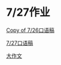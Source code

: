 # 7/27作业

[Copy of 7/26口语稿](7%2027%E4%BD%9C%E4%B8%9A%20b067615bb1f04c66b7e7a5a3add0004d/Copy%20of%207%2026%E5%8F%A3%E8%AF%AD%E7%A8%BF%2058a58b7d2a0b4880b64e91a802fe88dc.md)

[7/27口语稿](7%2027%E4%BD%9C%E4%B8%9A%20b067615bb1f04c66b7e7a5a3add0004d/7%2027%E5%8F%A3%E8%AF%AD%E7%A8%BF%20963712caebd44ca89d4bb9094c861f29.md)

[大作文](7%2027%E4%BD%9C%E4%B8%9A%20b067615bb1f04c66b7e7a5a3add0004d/%E5%A4%A7%E4%BD%9C%E6%96%87%201fb6c35e63074902871a89c1dbc66ee9.md)